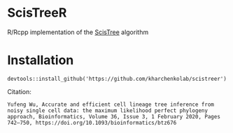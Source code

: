 # ScisTreeR
R/Rcpp implementation of the [ScisTree](https://github.com/yufengwudcs/ScisTree) algorithm

# Installation
```
devtools::install_github('https://github.com/kharchenkolab/scistreer')
```

Citation: 
```
Yufeng Wu, Accurate and efficient cell lineage tree inference from noisy single cell data: the maximum likelihood perfect phylogeny approach, Bioinformatics, Volume 36, Issue 3, 1 February 2020, Pages 742–750, https://doi.org/10.1093/bioinformatics/btz676
```
